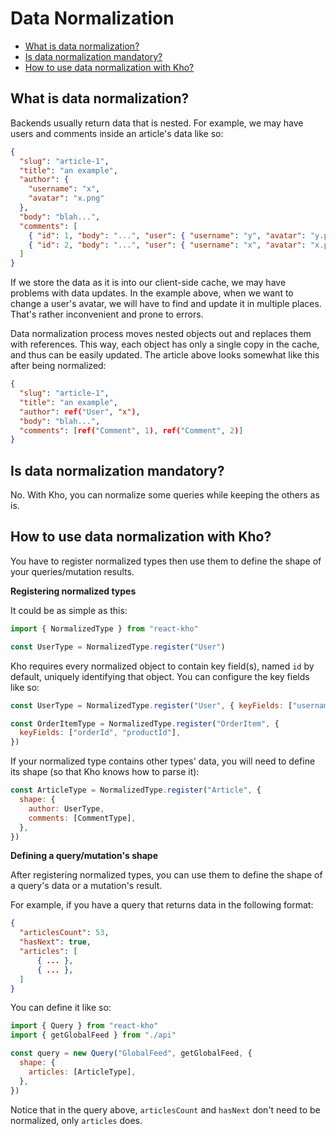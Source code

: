 # Data Normalization

- [What is data normalization?](#what-is-data-normalization)
- [Is data normalization mandatory?](#is-data-normalization-mandatory)
- [How to use data normalization with Kho?](#how-to-use-data-normalization-with-kho)

## What is data normalization?

Backends usually return data that is nested. For example, we may have users and comments inside an article's data like so:

```json
{
  "slug": "article-1",
  "title": "an example",
  "author": {
    "username": "x",
    "avatar": "x.png"
  },
  "body": "blah...",
  "comments": [
    { "id": 1, "body": "...", "user": { "username": "y", "avatar": "y.png" } },
    { "id": 2, "body": "...", "user": { "username": "x", "avatar": "x.png" } }
  ]
}
```

If we store the data as it is into our client-side cache, we may have problems with data updates. In the example above, when we want to change a user's avatar, we will have to find and update it in multiple places.
That's rather inconvenient and prone to errors.

Data normalization process moves nested objects out and replaces them with references. This way, each object has only a single copy in the cache, and thus can be easily updated. The article above looks somewhat like this after being normalized:

```json
{
  "slug": "article-1",
  "title": "an example",
  "author": ref("User", "x"),
  "body": "blah...",
  "comments": [ref("Comment", 1), ref("Comment", 2)]
}
```

## Is data normalization mandatory?

No. With Kho, you can normalize some queries while keeping the others as is.

## How to use data normalization with Kho?

You have to register normalized types then use them to define the shape of your queries/mutation results.

**Registering normalized types**

It could be as simple as this:

```javascript
import { NormalizedType } from "react-kho"

const UserType = NormalizedType.register("User")
```

Kho requires every normalized object to contain key field(s), named `id` by default, uniquely identifying that object. You can configure the key fields like so:

```javascript
const UserType = NormalizedType.register("User", { keyFields: ["username"] })

const OrderItemType = NormalizedType.register("OrderItem", {
  keyFields: ["orderId", "productId"],
})
```

If your normalized type contains other types' data, you will need to define its shape (so that Kho knows how to parse it):

```javascript
const ArticleType = NormalizedType.register("Article", {
  shape: {
    author: UserType,
    comments: [CommentType],
  },
})
```

**Defining a query/mutation's shape**

After registering normalized types, you can use them to define the shape of a query's data or a mutation's result.

For example, if you have a query that returns data in the following format:

```json
{
  "articlesCount": 53,
  "hasNext": true,
  "articles": [
      { ... },
      { ... },
  ]
}
```

You can define it like so:

```javascript
import { Query } from "react-kho"
import { getGlobalFeed } from "./api"

const query = new Query("GlobalFeed", getGlobalFeed, {
  shape: {
    articles: [ArticleType],
  },
})
```

Notice that in the query above, `articlesCount` and `hasNext` don't need to be normalized, only `articles` does.

<br/>
